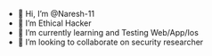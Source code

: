 - 👋 Hi, I’m @Naresh-11
- 👀 I’m Ethical Hacker
- 🌱 I’m currently learning and Testing Web/App/Ios 
- 💞️ I’m looking to collaborate on security researcher 

<!---
Naresh-11/Naresh-11 is a ✨ special ✨ repository because its `README.md` (this file) appears on your GitHub profile.
You can click the Preview link to take a look at your changes.
--->
